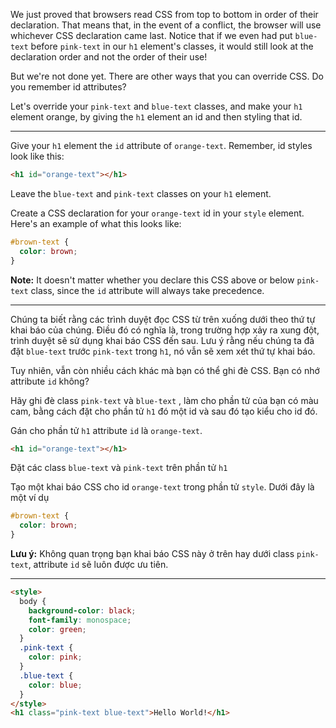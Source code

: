 We just proved that browsers read CSS from top to bottom in order of their declaration. That means that, in the event of a conflict, the browser will use whichever CSS declaration came last. Notice that if we even had put `blue-text` before `pink-text` in our `h1` element's classes, it would still look at the declaration order and not the order of their use!

But we're not done yet. There are other ways that you can override CSS. Do you remember id attributes?

Let's override your `pink-text` and `blue-text` classes, and make your `h1` element orange, by giving the `h1` element an id and then styling that id.

---

Give your `h1` element the `id` attribute of `orange-text`. Remember, id styles look like this:

```html
<h1 id="orange-text"></h1>
```

Leave the `blue-text` and `pink-text` classes on your `h1` element.

Create a CSS declaration for your `orange-text` id in your `style` element. Here's an example of what this looks like:

```css
#brown-text {
  color: brown;
}
```

**Note:** It doesn't matter whether you declare this CSS above or below `pink-text` class, since the `id` attribute will always take precedence.

---

Chúng ta biết rằng các trình duyệt đọc CSS từ trên xuống dưới theo thứ tự khai báo của chúng. Điều đó có nghĩa là, trong trường hợp xảy ra xung đột, trình duyệt sẽ sử dụng khai báo CSS đến sau. Lưu ý rằng nếu chúng ta đã đặt `blue-text` trước `pink-text` trong `h1`, nó vẫn sẽ xem xét thứ tự khai báo.

Tuy nhiên, vẫn còn nhiều cách khác mà bạn có thể ghi đè CSS. Bạn có nhớ attribute `id` không?

Hãy ghi đè class `pink-text` và `blue-text` , làm cho phần tử của bạn có màu cam, bằng cách đặt cho phần tử `h1` đó một id và sau đó tạo kiểu cho id đó.

Gán cho phần tử `h1` attribute `id` là `orange-text`.

```html
<h1 id="orange-text"></h1>
```

Đặt các class `blue-text` và `pink-text` trên phần tử `h1`

Tạo một khai báo CSS cho id `orange-text` trong phần tử `style`. Dưới đây là một ví dụ

```css
#brown-text {
  color: brown;
}
```

**Lưu ý:** Không quan trọng bạn khai báo CSS này ở trên hay dưới class `pink-text`, attribute `id` sẽ luôn được ưu tiên.

---

```html
<style>
  body {
    background-color: black;
    font-family: monospace;
    color: green;
  }
  .pink-text {
    color: pink;
  }
  .blue-text {
    color: blue;
  }
</style>
<h1 class="pink-text blue-text">Hello World!</h1>
```
